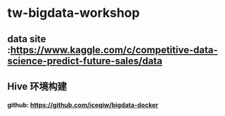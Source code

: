 # tw-bigdata-workshop
## data site :https://www.kaggle.com/c/competitive-data-science-predict-future-sales/data


## Hive 环境构建

#### github: https://github.com/iceqiw/bigdata-docker